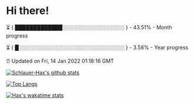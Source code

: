 # Hi there!

⏳ { █████████████░░░░░░░░░░░░░░░░░ } - 43.51% - Month progress

⏳ { █░░░░░░░░░░░░░░░░░░░░░░░░░░░░░ } - 3.58% - Year progress

⏰ Updated on Fri, 14 Jan 2022 01:18:16 GMT


[![Schlauer-Hax's github stats](https://github-readme-stats.vercel.app/api?username=Schlauer-Hax&show_icons=true&theme=dark&count_private=true)](https://github.com/Schlauer-Hax)


[![Top Langs](https://github-readme-stats.vercel.app/api/top-langs/?username=Schlauer-Hax&layout=compact&theme=dark)](https://github.com/Schlauer-Hax?tab=repositories)


[![Hax's wakatime stats](https://github-readme-stats.vercel.app/api/wakatime?username=Hax&theme=dark)](https://wakatime.com/@Hax)

